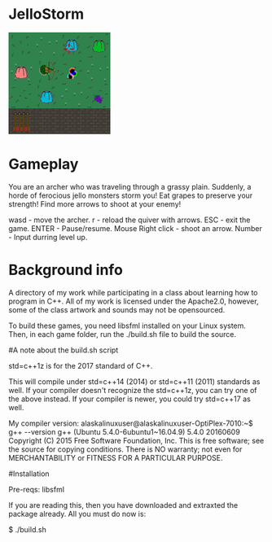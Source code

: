 # JelloStorm

![ScreenShot](https://github.com/alaskalinuxuser/Cpp_training_material/blob/master/JelloStorm/graphics/sample.png)

# Gameplay

You are an archer who was traveling through a grassy plain. Suddenly, a horde of ferocious jello monsters storm you! Eat grapes to preserve your strength! Find more arrows to shoot at your enemy!

wasd - move the archer.
r - reload the quiver with arrows.
ESC - exit the game.
ENTER - Pause/resume.
Mouse Right click - shoot an arrow.
Number - Input durring level up.


# Background info
A directory of my work while participating in a class about learning how to program in C++.
All of my work is licensed under the Apache2.0, however, some of the class artwork and sounds may not be opensourced.

To build these games, you need libsfml installed on your Linux system. Then, in each game folder, run the ./build.sh file to build the source.

#A note about the build.sh script

std=c++1z is for the 2017 standard of C++.

This will compile under std=c++14 (2014) or std=c++11 (2011) standards as well.
If your compiler doesn't recognize the std=c++1z, you can try one of the above instead.
If your compiler is newer, you could try std=c++17 as well.

My compiler version:
	alaskalinuxuser@alaskalinuxuser-OptiPlex-7010:~$ g++ --version
	g++ (Ubuntu 5.4.0-6ubuntu1~16.04.9) 5.4.0 20160609
	Copyright (C) 2015 Free Software Foundation, Inc.
	This is free software; see the source for copying conditions.  There is NO
	warranty; not even for MERCHANTABILITY or FITNESS FOR A PARTICULAR PURPOSE.

#Installation

Pre-reqs: libsfml

If you are reading this, then you have downloaded and extraxted the package already. All you must do now is:

$ ./build.sh
